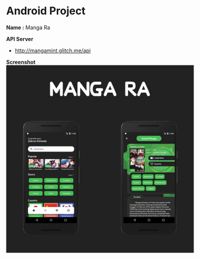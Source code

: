 # Android Project

**Name :** Manga Ra

**API Server**

-   http://mangamint.glitch.me/api

**Screenshot**
![screenshot](https://raw.githubusercontent.com/zalviandyr/MangaRa-Android/master/Screenshot/Manga%20Ra%20-%20Android.jpg)
